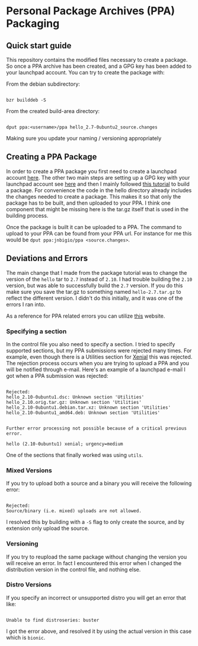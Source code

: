 # Personal Package Archives (PPA) Packaging

## Quick start guide

This repository contains the modified files necessary to create a package. So once a PPA archive has been created, and a GPG key has been added to your launchpad account. 
You can try to create the package with: 

From the debian subdirectory:
```

bzr builddeb -S

```

From the created build-area directory:
```

dput ppa:<username>/ppa hello_2.7-0ubuntu2_source.changes

```

Making sure you update your naming / versioning appropriately


## Creating a PPA Package

In order to create a PPA package you first need to create a launchpad account [here](https://launchpad.net/+login).
The other two main steps are setting up a GPG key with your launchpad account see [here](http://packaging.ubuntu.com/html/getting-set-up.html) and
then I mainly followed [this tutorial](http://packaging.ubuntu.com/html/packaging-new-software.html) to build a package. For convenience the code in the hello directory already includes the changes needed to create a package. This makes it so that only the package has to be built, and then uploaded to your PPA. I think one component that might be missing here is the tar.gz itself that is used in the building process.

Once the package is built it can be uploaded to a PPA. The command to upload to your PPA can be found from your PPA url. 
For instance for me this would be `dput ppa:jnbigio/ppa <source.changes>`.

## Deviations and Errors

The main change that I made from the package tutorial was to change the version of the `hello` tar to `2.7` instead of `2.10`. I had trouble building the `2.10` version, but was able to successfully build the `2.7` version. If you do this make sure you save the tar.gz to something named `hello-2.7.tar.gz` to reflect the different version. I didn't do this initially, and it was one of the errors I ran into.

As a reference for PPA related errors you can utilize [this](https://help.launchpad.net/Packaging/UploadErrors) website.

### Specifying a section

In the control file you also need to specify a section. I tried to specify supported sections, but my PPA submissions were rejected many times. For example, even though there is a Utilities section for [Xenial](https://packages.ubuntu.com/xenial) this was rejected. The rejection process occurs when you are trying to upload a PPA and you will be notified through e-mail. Here's an example of a launchpad e-mail I got when a PPA submission was rejected: 

```

Rejected:
hello_2.10-0ubuntu1.dsc: Unknown section 'Utilities'
hello_2.10.orig.tar.gz: Unknown section 'Utilities'
hello_2.10-0ubuntu1.debian.tar.xz: Unknown section 'Utilities'
hello_2.10-0ubuntu1_amd64.deb: Unknown section 'Utilities'


Further error processing not possible because of a critical previous error.

hello (2.10-0ubuntu1) xenial; urgency=medium

```

One of the sections that finally worked was using `utils`.

### Mixed Versions

If you try to upload both a source and a binary you will receive the following error: 

```

Rejected:
Source/binary (i.e. mixed) uploads are not allowed.

```

I resolved this by building with a `-S` flag to only create the source, and by extension only upload the source.

### Versioning

If you try to reupload the same package without changing the version you will receive an error.
In fact I encountered this error when I changed the distribution version in the control file, and nothing else.

### Distro Versions

If you specify an incorrect or unsupported distro you will get an error that like: 

```

Unable to find distroseries: buster

```

I got the error above, and resolved it by using the actual version in this case which is `bionic`.
